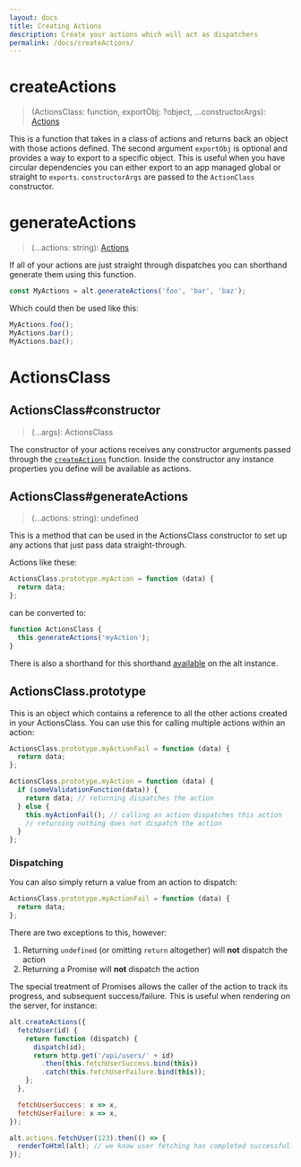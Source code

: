 ```yaml
---
layout: docs
title: Creating Actions
description: Create your actions which will act as dispatchers
permalink: /docs/createActions/
---
```


# createActions

> (ActionsClass: function, exportObj: ?object, ...constructorArgs): [Actions](actions.md)

This is a function that takes in a class of actions and returns back an object with those actions defined. The second argument `exportObj` is optional and provides a way to export to a specific object. This is useful when you have circular dependencies you can either export to an app managed global or straight to `exports`. `constructorArgs` are passed to the `ActionClass` constructor.

# generateActions

> (...actions: string): [Actions](actions.md)

If all of your actions are just straight through dispatches you can shorthand generate them using this function.

```js
const MyActions = alt.generateActions('foo', 'bar', 'baz');
```

Which could then be used like this:

```js
MyActions.foo();
MyActions.bar();
MyActions.baz();
```

# ActionsClass

## ActionsClass#constructor

> (...args): ActionsClass

The constructor of your actions receives any constructor arguments passed through the [`createActions`](#createActions) function. Inside the constructor any instance properties you define will be available as actions.

## ActionsClass#generateActions

> (...actions: string): undefined

This is a method that can be used in the ActionsClass constructor to set up any actions that just pass data straight-through.

Actions like these:

```js
ActionsClass.prototype.myAction = function (data) {
  return data;
};
```

can be converted to:

```js
function ActionsClass {
  this.generateActions('myAction');
}
```

There is also a shorthand for this shorthand [available](generateActions.md) on the alt instance.

## ActionsClass.prototype

This is an object which contains a reference to all the other actions created in your ActionsClass. You can use this for calling multiple actions within an action:

```js
ActionsClass.prototype.myActionFail = function (data) {
  return data;
};

ActionsClass.prototype.myAction = function (data) {
  if (someValidationFunction(data)) {
    return data; // returning dispatches the action
  } else {
    this.myActionFail(); // calling an action dispatches this action
    // returning nothing does not dispatch the action
  }
};
```

### Dispatching

You can also simply return a value from an action to dispatch:

```js
ActionsClass.prototype.myActionFail = function (data) {
  return data;
};
```

There are two exceptions to this, however:

 1. Returning `undefined` (or omitting `return` altogether) will **not** dispatch the action
 2. Returning a Promise will **not** dispatch the action

The special treatment of Promises allows the caller of the action to track its progress, and subsequent success/failure. This is useful when rendering on the server, for instance:

```js
alt.createActions({
  fetchUser(id) {
    return function (dispatch) {
      dispatch(id);
      return http.get('/api/users/' + id)
        .then(this.fetchUserSuccess.bind(this))
        .catch(this.fetchUserFailure.bind(this));
    };
  },

  fetchUserSuccess: x => x,
  fetchUserFailure: x => x,
});

alt.actions.fetchUser(123).then(() => {
  renderToHtml(alt); // we know user fetching has completed successfully, and it's safe to render the app
});
```

